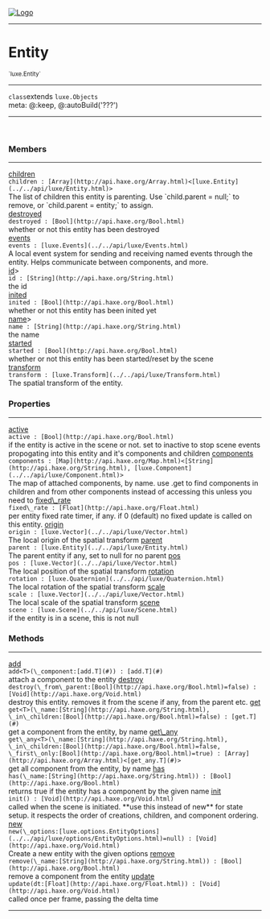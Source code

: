
[![Logo](../../images/logo.png)](../../api/index.html)

---


<h1>Entity</h1>
<small>`luxe.Entity`</small>



<hr/>

`class`extends <code><span>luxe.Objects</span></code><br/><span class="meta">
meta: @:keep, @:autoBuild(&#x27;???&#x27;)</span>

<hr/>


&nbsp;
&nbsp;




<h3>Members</h3> <hr/><span class="member apipage">
                <a name="children"><a class="lift" href="#children">children</a></a><div class="clear"></div>
                <code class="signature apipage">children : [Array](http://api.haxe.org/Array.html)&lt;[luxe.Entity](../../api/luxe/Entity.html)&gt;</code><br/></span>
            <span class="small_desc_flat">The list of children this entity is parenting. Use `child.parent = null;` to remove, or `child.parent = entity;` to assign.</span><br/><span class="member apipage">
                <a name="destroyed"><a class="lift" href="#destroyed">destroyed</a></a><div class="clear"></div>
                <code class="signature apipage">destroyed : [Bool](http://api.haxe.org/Bool.html)</code><br/></span>
            <span class="small_desc_flat">whether or not this entity has been destroyed</span><br/><span class="member apipage">
                <a name="events"><a class="lift" href="#events">events</a></a><div class="clear"></div>
                <code class="signature apipage">events : [luxe.Events](../../api/luxe/Events.html)</code><br/></span>
            <span class="small_desc_flat">A local event system for sending and receiving named events through the entity. Helps communicate between components, and more.</span><br/><span class="member apipage">
                <a name="id"><a class="lift" href="#id">id</a></a><a title="inherited from luxe.Objects" class="tooltip inherited">&gt;</a><div class="clear"></div>
                <code class="signature apipage">id : [String](http://api.haxe.org/String.html)</code><br/></span>
            <span class="small_desc_flat">the id</span><br/><span class="member apipage">
                <a name="inited"><a class="lift" href="#inited">inited</a></a><div class="clear"></div>
                <code class="signature apipage">inited : [Bool](http://api.haxe.org/Bool.html)</code><br/></span>
            <span class="small_desc_flat">whether or not this entity has been inited yet</span><br/><span class="member apipage">
                <a name="name"><a class="lift" href="#name">name</a></a><a title="inherited from luxe.Objects" class="tooltip inherited">&gt;</a><div class="clear"></div>
                <code class="signature apipage">name : [String](http://api.haxe.org/String.html)</code><br/></span>
            <span class="small_desc_flat">the name</span><br/><span class="member apipage">
                <a name="started"><a class="lift" href="#started">started</a></a><div class="clear"></div>
                <code class="signature apipage">started : [Bool](http://api.haxe.org/Bool.html)</code><br/></span>
            <span class="small_desc_flat">whether or not this entity has been started/reset by the scene</span><br/><span class="member apipage">
                <a name="transform"><a class="lift" href="#transform">transform</a></a><div class="clear"></div>
                <code class="signature apipage">transform : [luxe.Transform](../../api/luxe/Transform.html)</code><br/></span>
            <span class="small_desc_flat">The spatial transform of the entity.</span><br/>

<h3>Properties</h3> <hr/><span class="member apipage">
                <a name="active"><a class="lift" href="#active">active</a></a><div class="clear"></div>
                <code class="signature apipage">active : [Bool](http://api.haxe.org/Bool.html)</code><br/></span>
            <span class="small_desc_flat">if the entity is active in the scene or not. set to inactive to stop scene events propogating into this entity and it's components and children</span><span class="member apipage">
                <a name="components"><a class="lift" href="#components">components</a></a><div class="clear"></div>
                <code class="signature apipage">components : [Map](http://api.haxe.org/Map.html)&lt;[String](http://api.haxe.org/String.html), [luxe.Component](../../api/luxe/Component.html)&gt;</code><br/></span>
            <span class="small_desc_flat">The map of attached components, by name. use .get to find components in children and from other components instead of accessing this unless you need to</span><span class="member apipage">
                <a name="fixed_rate"><a class="lift" href="#fixed_rate">fixed\_rate</a></a><div class="clear"></div>
                <code class="signature apipage">fixed\_rate : [Float](http://api.haxe.org/Float.html)</code><br/></span>
            <span class="small_desc_flat">per entity fixed rate timer, if any. if 0 (default) no fixed update is called on this entity.</span><span class="member apipage">
                <a name="origin"><a class="lift" href="#origin">origin</a></a><div class="clear"></div>
                <code class="signature apipage">origin : [luxe.Vector](../../api/luxe/Vector.html)</code><br/></span>
            <span class="small_desc_flat">The local origin of the spatial transform</span><span class="member apipage">
                <a name="parent"><a class="lift" href="#parent">parent</a></a><div class="clear"></div>
                <code class="signature apipage">parent : [luxe.Entity](../../api/luxe/Entity.html)</code><br/></span>
            <span class="small_desc_flat">The parent entity if any, set to null for no parent</span><span class="member apipage">
                <a name="pos"><a class="lift" href="#pos">pos</a></a><div class="clear"></div>
                <code class="signature apipage">pos : [luxe.Vector](../../api/luxe/Vector.html)</code><br/></span>
            <span class="small_desc_flat">The local position of the spatial transform</span><span class="member apipage">
                <a name="rotation"><a class="lift" href="#rotation">rotation</a></a><div class="clear"></div>
                <code class="signature apipage">rotation : [luxe.Quaternion](../../api/luxe/Quaternion.html)</code><br/></span>
            <span class="small_desc_flat">The local rotation of the spatial transform</span><span class="member apipage">
                <a name="scale"><a class="lift" href="#scale">scale</a></a><div class="clear"></div>
                <code class="signature apipage">scale : [luxe.Vector](../../api/luxe/Vector.html)</code><br/></span>
            <span class="small_desc_flat">The local scale of the spatial transform</span><span class="member apipage">
                <a name="scene"><a class="lift" href="#scene">scene</a></a><div class="clear"></div>
                <code class="signature apipage">scene : [luxe.Scene](../../api/luxe/Scene.html)</code><br/></span>
            <span class="small_desc_flat">if the entity is in a scene, this is not null</span>

<h3>Methods</h3> <hr/><span class="method apipage">
            <a name="add"><a class="lift" href="#add">add</a></a><div class="clear"></div>
            <code class="signature apipage">add&lt;T&gt;(\_component:[add.T](#)<span></span>) : [add.T](#)</code><br/><span class="small_desc_flat">attach a component to the entity</span>


</span>
<span class="method apipage">
            <a name="destroy"><a class="lift" href="#destroy">destroy</a></a><div class="clear"></div>
            <code class="signature apipage">destroy(\_from\_parent:[Bool](http://api.haxe.org/Bool.html)<span>=false</span>) : [Void](http://api.haxe.org/Void.html)</code><br/><span class="small_desc_flat">destroy this entity. removes it from the scene if any, from the parent etc.</span>


</span>
<span class="method apipage">
            <a name="get"><a class="lift" href="#get">get</a></a><div class="clear"></div>
            <code class="signature apipage">get&lt;T&gt;(\_name:[String](http://api.haxe.org/String.html)<span></span>, \_in\_children:[Bool](http://api.haxe.org/Bool.html)<span>=false</span>) : [get.T](#)</code><br/><span class="small_desc_flat">get a component from the entity, by name</span>


</span>
<span class="method apipage">
            <a name="get_any"><a class="lift" href="#get_any">get\_any</a></a><div class="clear"></div>
            <code class="signature apipage">get\_any&lt;T&gt;(\_name:[String](http://api.haxe.org/String.html)<span></span>, \_in\_children:[Bool](http://api.haxe.org/Bool.html)<span>=false</span>, \_first\_only:[Bool](http://api.haxe.org/Bool.html)<span>=true</span>) : [Array](http://api.haxe.org/Array.html)&lt;[get_any.T](#)&gt;</code><br/><span class="small_desc_flat">get all component from the entity, by name</span>


</span>
<span class="method apipage">
            <a name="has"><a class="lift" href="#has">has</a></a><div class="clear"></div>
            <code class="signature apipage">has(\_name:[String](http://api.haxe.org/String.html)<span></span>) : [Bool](http://api.haxe.org/Bool.html)</code><br/><span class="small_desc_flat">returns true if the entity has a component by the given name</span>


</span>
<span class="method apipage">
            <a name="init"><a class="lift" href="#init">init</a></a><div class="clear"></div>
            <code class="signature apipage">init() : [Void](http://api.haxe.org/Void.html)</code><br/><span class="small_desc_flat">called when the scene is initiated. **use this instead of new** for state setup. it respects the order of creations, children, and component ordering.</span>


</span>
<span class="method apipage">
            <a name="new"><a class="lift" href="#new">new</a></a><div class="clear"></div>
            <code class="signature apipage">new(\_options:[luxe.options.EntityOptions](../../api/luxe/options/EntityOptions.html)<span>=null</span>) : [Void](http://api.haxe.org/Void.html)</code><br/><span class="small_desc_flat">Create a new entity with the given options</span>


</span>
<span class="method apipage">
            <a name="remove"><a class="lift" href="#remove">remove</a></a><div class="clear"></div>
            <code class="signature apipage">remove(\_name:[String](http://api.haxe.org/String.html)<span></span>) : [Bool](http://api.haxe.org/Bool.html)</code><br/><span class="small_desc_flat">remove a component from the entity</span>


</span>
<span class="method apipage">
            <a name="update"><a class="lift" href="#update">update</a></a><div class="clear"></div>
            <code class="signature apipage">update(dt:[Float](http://api.haxe.org/Float.html)<span></span>) : [Void](http://api.haxe.org/Void.html)</code><br/><span class="small_desc_flat">called once per frame, passing the delta time</span>


</span>



<hr/>

&nbsp;
&nbsp;
&nbsp;
&nbsp;
